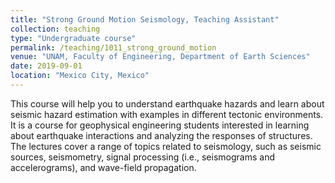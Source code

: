 ```yaml
---
title: "Strong Ground Motion Seismology, Teaching Assistant"
collection: teaching
type: "Undergraduate course"
permalink: /teaching/1011_strong_ground_motion
venue: "UNAM, Faculty of Engineering, Department of Earth Sciences"
date: 2019-09-01
location: "Mexico City, Mexico"
---
```


This course will help you to understand earthquake hazards and learn about seismic hazard estimation with examples in different tectonic environments. It is a course for geophysical engineering students interested in learning about earthquake interactions and analyzing the responses of structures. The lectures cover a range of topics related to seismology, such as seismic sources, seismometry, signal processing (i.e., seismograms and accelerograms), and wave-field propagation. 

